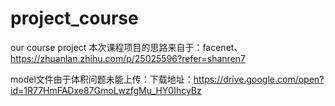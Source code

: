# project_course
our course project
本次课程项目的思路来自于：facenet、https://zhuanlan.zhihu.com/p/25025596?refer=shanren7

model文件由于体积问题未能上传：下载地址：https://drive.google.com/open?id=1R77HmFADxe87GmoLwzfgMu_HY0IhcyBz
